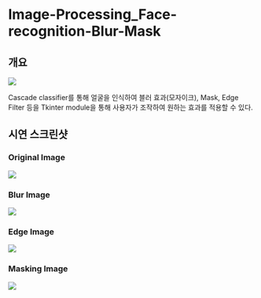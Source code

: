 # Image-Processing_Face-recognition-Blur-Mask

## 개요

<img src = 'https://user-images.githubusercontent.com/77375223/125083734-b6071100-e103-11eb-93ac-f9122e15e268.jpg'>

Cascade classifier를 통해 얼굴을 인식하여 블러 효과(모자이크), Mask, Edge Filter 등을
Tkinter module을 통해 사용자가 조작하여 원하는 효과를 적용할 수 있다.

## 시연 스크린샷

### Original Image
<img src = 'https://user-images.githubusercontent.com/77375223/125084848-ec915b80-e104-11eb-923c-188884e0a6b6.JPG'>

### Blur Image
<img src = 'https://user-images.githubusercontent.com/77375223/125084858-eef3b580-e104-11eb-8488-6781854dc2a8.JPG'>

### Edge Image
<img src = 'https://user-images.githubusercontent.com/77375223/125084870-f1560f80-e104-11eb-8a6f-679039f15fd0.JPG'>

### Masking Image
<img src = 'https://user-images.githubusercontent.com/77375223/125084876-f31fd300-e104-11eb-8247-eefe926ef803.JPG'>

